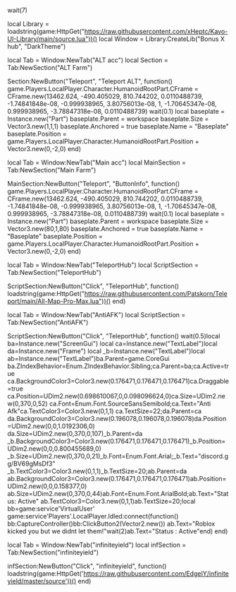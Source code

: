 wait(7)

local Library = loadstring(game:HttpGet("https://raw.githubusercontent.com/xHeptc/Kavo-UI-Library/main/source.lua"))()
local Window = Library.CreateLib("Bonus X hub", "DarkTheme")

local Tab = Window:NewTab("ALT acc")
local Section = Tab:NewSection("ALT Farm")

Section:NewButton("Teleport", "Teleport ALT", function()
    game.Players.LocalPlayer.Character.HumanoidRootPart.CFrame = CFrame.new(13462.624, -490.405029, 810.744202, 0.0110488739, -1.74841848e-08, -0.999938965, 3.80756013e-08, 1, -1.70645347e-08, 0.999938965, -3.78847318e-08, 0.0110488739)
wait(0.1)
local baseplate = Instance.new("Part")
baseplate.Parent = workspace
baseplate.Size = Vector3.new(1,1,1)
baseplate.Anchored = true
baseplate.Name = "Baseplate"
baseplate.Position = game.Players.LocalPlayer.Character.HumanoidRootPart.Position + Vector3.new(0,-2,0)
end)

local Tab = Window:NewTab("Main acc")
local MainSection = Tab:NewSection("Main Farm")

MainSection:NewButton("Teleport", "ButtonInfo", function()
    game.Players.LocalPlayer.Character.HumanoidRootPart.CFrame = CFrame.new(13462.624, -490.405029, 810.744202, 0.0110488739, -1.74841848e-08, -0.999938965, 3.80756013e-08, 1, -1.70645347e-08, 0.999938965, -3.78847318e-08, 0.0110488739)
wait(0.1)
local baseplate = Instance.new("Part")
baseplate.Parent = workspace
baseplate.Size = Vector3.new(80,1,80)
baseplate.Anchored = true
baseplate.Name = "Baseplate"
baseplate.Position = game.Players.LocalPlayer.Character.HumanoidRootPart.Position + Vector3.new(0,-2,0)
end)

local Tab = Window:NewTab("TeleportHub")
local ScriptSection = Tab:NewSection("TeleportHub")

ScriptSection:NewButton("Click", "TeleportHub", function()
    loadstring(game:HttpGet("https://raw.githubusercontent.com/Patskorn/Teleport/main/All-Map-Pro-Max.lua"))()
end)

local Tab = Window:NewTab("AntiAFK")
local ScriptSection = Tab:NewSection("AntiAFK")

ScriptSection:NewButton("Click", "TeleportHub", function()
    wait(0.5)local ba=Instance.new("ScreenGui")
local ca=Instance.new("TextLabel")local da=Instance.new("Frame")
local _b=Instance.new("TextLabel")local ab=Instance.new("TextLabel")ba.Parent=game.CoreGui
ba.ZIndexBehavior=Enum.ZIndexBehavior.Sibling;ca.Parent=ba;ca.Active=true
ca.BackgroundColor3=Color3.new(0.176471,0.176471,0.176471)ca.Draggable=true
ca.Position=UDim2.new(0.698610067,0,0.098096624,0)ca.Size=UDim2.new(0,370,0,52)
ca.Font=Enum.Font.SourceSansSemibold;ca.Text="Anti Afk"ca.TextColor3=Color3.new(0,1,1)
ca.TextSize=22;da.Parent=ca
da.BackgroundColor3=Color3.new(0.196078,0.196078,0.196078)da.Position=UDim2.new(0,0,1.0192306,0)
da.Size=UDim2.new(0,370,0,107)_b.Parent=da
_b.BackgroundColor3=Color3.new(0.176471,0.176471,0.176471)_b.Position=UDim2.new(0,0,0.800455689,0)
_b.Size=UDim2.new(0,370,0,21)_b.Font=Enum.Font.Arial;_b.Text="discord.gg/BV69gMsDf3"
_b.TextColor3=Color3.new(0,1,1)_b.TextSize=20;ab.Parent=da
ab.BackgroundColor3=Color3.new(0.176471,0.176471,0.176471)ab.Position=UDim2.new(0,0,0.158377,0)
ab.Size=UDim2.new(0,370,0,44)ab.Font=Enum.Font.ArialBold;ab.Text="Status: Active"
ab.TextColor3=Color3.new(0,1,1)ab.TextSize=20;local bb=game:service'VirtualUser'
game:service'Players'.LocalPlayer.Idled:connect(function()
bb:CaptureController()bb:ClickButton2(Vector2.new())
ab.Text="Roblox kicked you but we didnt let them!"wait(2)ab.Text="Status : Active"end)
end)

local Tab = Window:NewTab("infiniteyield")
local infSection = Tab:NewSection("infiniteyield")

infSection:NewButton("Click", "infiniteyield", function()
    loadstring(game:HttpGet('https://raw.githubusercontent.com/EdgeIY/infiniteyield/master/source'))()
end)
